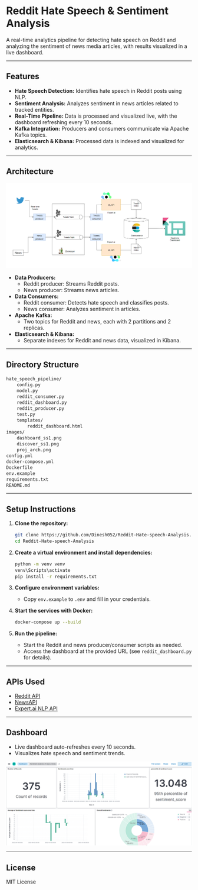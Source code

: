 # Reddit Hate Speech & Sentiment Analysis

A real-time analytics pipeline for detecting hate speech on Reddit and analyzing the sentiment of news media articles, with results visualized in a live dashboard.

---

## Features

- **Hate Speech Detection:** Identifies hate speech in Reddit posts using NLP.
- **Sentiment Analysis:** Analyzes sentiment in news articles related to tracked entities.
- **Real-Time Pipeline:** Data is processed and visualized live, with the dashboard refreshing every 10 seconds.
- **Kafka Integration:** Producers and consumers communicate via Apache Kafka topics.
- **Elasticsearch & Kibana:** Processed data is indexed and visualized for analytics.

---

## Architecture

![Project Architecture](images/proj_arch.png)

- **Data Producers:**
  - Reddit producer: Streams Reddit posts.
  - News producer: Streams news articles.
- **Data Consumers:**
  - Reddit consumer: Detects hate speech and classifies posts.
  - News consumer: Analyzes sentiment in articles.
- **Apache Kafka:**
  - Two topics for Reddit and news, each with 2 partitions and 2 replicas.
- **Elasticsearch & Kibana:**
  - Separate indexes for Reddit and news data, visualized in Kibana.

---

## Directory Structure

```
hate_speech_pipeline/
    config.py
    model.py
    reddit_consumer.py
    reddit_dashboard.py
    reddit_producer.py
    test.py
    templates/
        reddit_dashboard.html
images/
    dashboard_ss1.png
    discover_ss1.png
    proj_arch.png
config.yml
docker-compose.yml
Dockerfile
env.example
requirements.txt
README.md
```

---

## Setup Instructions

1. **Clone the repository:**

   ```sh
   git clone https://github.com/Dinesh052/Reddit-Hate-speech-Analysis.git
   cd Reddit-Hate-speech-Analysis
   ```

2. **Create a virtual environment and install dependencies:**

   ```sh
   python -m venv venv
   venv\Scripts\activate
   pip install -r requirements.txt
   ```

3. **Configure environment variables:**

   - Copy `env.example` to `.env` and fill in your credentials.

4. **Start the services with Docker:**

   ```sh
   docker-compose up --build
   ```

5. **Run the pipeline:**
   - Start the Reddit and news producer/consumer scripts as needed.
   - Access the dashboard at the provided URL (see `reddit_dashboard.py` for details).

---

## APIs Used

- [Reddit API](https://www.reddit.com/dev/api/)
- [NewsAPI](https://newsapi.org/)
- [Expert.ai NLP API](https://www.expert.ai/)

---

## Dashboard

- Live dashboard auto-refreshes every 10 seconds.
- Visualizes hate speech and sentiment trends.

![Dashboard Screenshot](images/dashboard_ss1.png)

---

## License

MIT License
